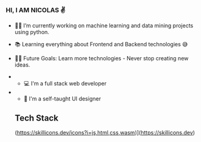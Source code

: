 ### HI, I AM NICOLAS ✌


- 👨‍💻 I’m currently working on machine learning and data mining projects using python.
- 📚 Learning everything about Frontend and Backend technologies 😅
- 💪🏼 Future Goals: Learn more technologies - Never stop creating new ideas.
- * 💻 I'm a full stack web developer
- * 🎨 I'm a self-taught UI designer
 
  ## Tech Stack

  (https://skillicons.dev/icons?i=js,html,css,wasm)](https://skillicons.dev)
